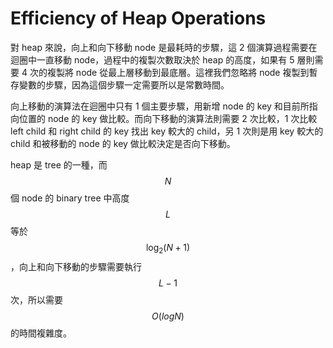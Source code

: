 # Efficiency of Heap Operations

對 heap 來說，向上和向下移動 node 是最耗時的步驟，這 2 個演算過程需要在迴圈中一直移動 node，過程中的複製次數取決於 heap 的高度，如果有 5 層則需要 4 次的複製將 node 從最上層移動到最底層。這裡我們忽略將 node 複製到暫存變數的步驟，因為這個步驟一定需要所以是常數時間。

向上移動的演算法在迴圈中只有 1 個主要步驟，用新增 node 的 key 和目前所指向位置的 node 的 key 做比較。而向下移動的演算法則需要 2 次比較，1 次比較 left child 和 right child 的 key 找出 key 較大的 child，另 1 次則是用 key 較大的 child 和被移動的 node 的 key 做比較決定是否向下移動。

heap 是 tree 的一種，而 $$N$$ 個 node 的 binary tree 中高度 $$L$$ 等於 $$\log_{2} (N + 1)$$，向上和向下移動的步驟需要執行 $$L - 1$$ 次，所以需要 $$O(logN)$$ 的時間複雜度。

